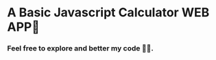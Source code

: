 <h1>A Basic Javascript Calculator WEB APP🚀</h1>
</hr>
<h3>Feel free to explore and better my code 👨‍💻.</h3>

